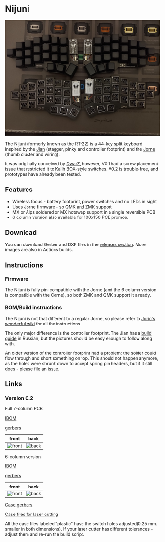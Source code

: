 # Nijuni

![](pictures/wireless.jpeg)

The Nijuni (formerly known as the RT-22) is a 44-key split keyboard inspired by the [Jian](https://github.com/KGOH/Jian-Info) (stagger, pinky and controller footprint) and the 
[Jorne](https://github.com/joric/jorne) (thumb cluster and wiring).

It was originally conceived by [DwarZ](https://t.me/rafworksintl), however, V0.1 had a screw placement issue that restricted it to Kailh BOX-style switches.
V0.2 is trouble-free, and prototypes have already been tested.

## Features

* Wireless focus - battery footprint, power switches and no LEDs in sight
* Uses Jorne firmware - so QMK and ZMK support
* MX or Alps soldered or MX hotswap support in a single reversible PCB
* 6 column version also available for 100x150 PCB promos.

## Download

You can download Gerber and DXF files in the [releases section](https://github.com/krikun98/jorian840/releases).
More images are also in Actions builds.

## Instructions

### Firmware

The Nijuni is fully pin-compatible with the Jorne (and the 6 column version is compatible with the Corne), so both ZMK and QMK support it already.

### BOM/Build instructions

The Nijuni is not that different to a regular Jorne, so please refer to [Joric's wonderful wiki](https://github.com/joric/jorne/wiki) for all the instructions.

The only major difference is the controller footprint.
The Jian has a [build guide](https://telegra.ph/Gajd-po-sborke-Jian-12-08) in Russian, but the pictures should be easy enough to follow along with.

An older version of the controller footprint had a problem: the solder could flow through and short something on top.
This should not happen anymore, as the holes were shrunk down to accept spring pin headers, but if it still does - please file an issue.

## Links

### Version 0.2

Full 7-column PCB

[IBOM](https://htmlpreview.github.io/?https://github.com/krikun98/nijuni/blob/main/pcb/pinky/bom/ibom.html)

[gerbers](../../releases/latest/download/pcb_pinky_gerbers.zip)

front|back
--|--
![front](../../releases/latest/download/pcb_pinky.png)|![back](../../releases/latest/download/pcb_pinky_back.png)


6-column version

[IBOM](https://htmlpreview.github.io/?https://github.com/krikun98/nijuni/blob/main/pcb/solder/bom/ibom.html)

[gerbers](../../releases/latest/download/pcb_6col_gerbers.zip)

front|back
--|--
![front](../../releases/latest/download/pcb_6col.png)|![back](../../releases/latest/download/pcb_6col_back.png)

[Case gerbers](../../releases/latest/download/gerber_case_files.zip)

[Case files for laser cutting](../../releases/latest/download/laser_case_files.zip)

All the case files labeled "plastic" have the switch holes adjusted(0.25 mm. smaller in both dimensions).
If your laser cutter has different tolerances - adjust them and re-run the build script.